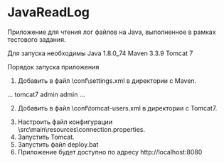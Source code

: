 # JavaReadLog
Приложение для чтения лог файлов на Java, выполненное в рамках тестового задания.

Для запуска необходимы
Java 1.8.0_74
Maven 3.3.9
Tomcat 7

Порядок запуска приложения

1. Добавить в файл \conf\settings.xml в директории с Maven.
<servers>
  ...
  <server>
    <id>tomcat7</id>
    <username>admin</username>
    <password>admin</password>
  </server>
  ...
</servers>
  
2. Добавить в файл \conf\tomcat-users.xml в директории с Tomcat7.
<tomcat-users>
  <role rolename="manager"/>
  <role rolename="manager-script"/>
  <role rolename="manager-gui"/>
  <user username="admin" password="admin" roles="manager,manager-gui,manager-script"/>
</tomcat-users>

3. Настроить файл конфигурации \src\main\resources\connection.properties.
4. Запустить Tomcat.
5. Запустить файл deploy.bat
6. Приложение будет доступно по адресу http://localhost:8080




